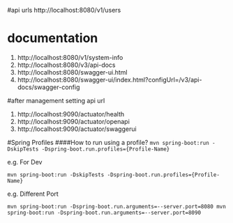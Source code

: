 

#api urls
http://localhost:8080/v1/users
# documentation
1. http://localhost:8080/v1/system-info
2. http://localhost:8080/v3/api-docs
3. http://localhost:8080/swagger-ui.html
4. http://localhost:8080/swagger-ui/index.html?configUrl=/v3/api-docs/swagger-config


#after management setting api url
1. http://localhost:9090/actuator/health
2. http://localhost:9090/actuator/openapi
3. http://localhost:9090/actuator/swaggerui


#Spring Profiles
####How to run using a profile?
```mvn spring-boot:run -DskipTests -Dspring-boot.run.profiles={Profile-Name}```

e.g. For Dev

```mvn spring-boot:run -DskipTests -Dspring-boot.run.profiles={Profile-Name}```

e.g. Different Port

```mvn spring-boot:run -Dspring-boot.run.arguments=--server.port=8080 mvn spring-boot:run -Dspring-boot.run.arguments=--server.port=8090```